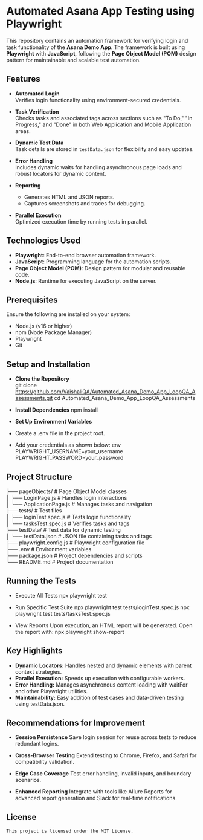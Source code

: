 # Automated Asana App Testing using Playwright  

This repository contains an automation framework for verifying login and task functionality of the **Asana Demo App**. The framework is built using **Playwright** with **JavaScript**, following the **Page Object Model (POM)** design pattern for maintainable and scalable test automation.  

## Features  

- **Automated Login**  
  Verifies login functionality using environment-secured credentials.  

- **Task Verification**  
  Checks tasks and associated tags across sections such as "To Do," "In Progress," and "Done" in both Web Application and Mobile Application areas.  

- **Dynamic Test Data**  
  Task details are stored in `testData.json` for flexibility and easy updates.  

- **Error Handling**  
  Includes dynamic waits for handling asynchronous page loads and robust locators for dynamic content.  

- **Reporting**  
  - Generates HTML and JSON reports.  
  - Captures screenshots and traces for debugging.  

- **Parallel Execution**  
  Optimized execution time by running tests in parallel.  

## Technologies Used  

- **Playwright**: End-to-end browser automation framework.  
- **JavaScript**: Programming language for the automation scripts.  
- **Page Object Model (POM)**: Design pattern for modular and reusable code.  
- **Node.js**: Runtime for executing JavaScript on the server.  

## Prerequisites  

Ensure the following are installed on your system:  
- Node.js (v16 or higher)  
- npm (Node Package Manager)  
- Playwright  
- Git  

## Setup and Installation

- **Clone the Repository**   
git clone https://github.com/VaishaliQA/Automated_Asana_Demo_App_LoopQA_Assessments.git
cd Automated_Asana_Demo_App_LoopQA_Assessments  

- **Install Dependencies**
npm install

- **Set Up Environment Variables**
 - Create a .env file in the project root.
 - Add your credentials as shown below:
    env
    PLAYWRIGHT_USERNAME=your_username
    PLAYWRIGHT_PASSWORD=your_password

## Project Structure

├── pageObjects/            # Page Object Model classes  
│   ├── LoginPage.js        # Handles login interactions  
│   └── ApplicationPage.js  # Manages tasks and navigation  
├── tests/                  # Test files  
│   ├── loginTest.spec.js   # Tests login functionality  
│   └── tasksTest.spec.js   # Verifies tasks and tags  
├── testData/               # Test data for dynamic testing  
│   └── testData.json       # JSON file containing tasks and tags  
├── playwright.config.js    # Playwright configuration file  
├── .env                    # Environment variables  
├── package.json            # Project dependencies and scripts  
└── README.md               # Project documentation  

## Running the Tests

- Execute All Tests
    npx playwright test

- Run Specific Test Suite
    npx playwright test tests/loginTest.spec.js
    npx playwright test tests/tasksTest.spec.js

- View Reports
    Upon execution, an HTML report will be generated. Open the report with:
    npx playwright show-report

## Key Highlights

- **Dynamic Locators:** Handles nested and dynamic elements with parent context strategies.
- **Parallel Execution:** Speeds up execution with configurable workers.
- **Error Handling:** Manages asynchronous content loading with waitFor and other Playwright utilities.
- **Maintainability:** Easy addition of test cases and data-driven testing using testData.json.

## Recommendations for Improvement

- **Session Persistence**
    Save login session for reuse across tests to reduce redundant logins.

- **Cross-Browser Testing**
    Extend testing to Chrome, Firefox, and Safari for compatibility validation.

- **Edge Case Coverage**
    Test error handling, invalid inputs, and boundary scenarios.

- **Enhanced Reporting**
    Integrate with tools like Allure Reports for advanced report generation and Slack for real-time notifications.

## License
    This project is licensed under the MIT License.
